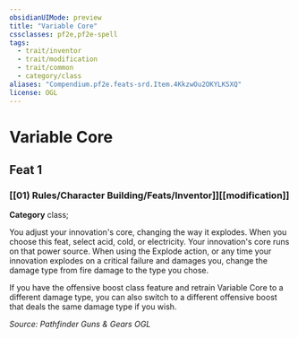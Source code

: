```yaml
---
obsidianUIMode: preview
title: "Variable Core"
cssclasses: pf2e,pf2e-spell
tags:
  - trait/inventor
  - trait/modification
  - trait/common
  - category/class
aliases: "Compendium.pf2e.feats-srd.Item.4KkzwOu2OKYLKSXQ"
license: OGL
---
```

# Variable Core
## Feat 1
### [[01) Rules/Character Building/Feats/Inventor]][[modification]]

**Category** class; 




You adjust your innovation's core, changing the way it explodes. When you choose this feat, select acid, cold, or electricity. Your innovation's core runs on that power source. When using the Explode action, or any time your innovation explodes on a critical failure and damages you, change the damage type from fire damage to the type you chose.

If you have the offensive boost class feature and retrain Variable Core to a different damage type, you can also switch to a different offensive boost that deals the same damage type if you wish.

*Source: Pathfinder Guns & Gears*
*OGL*